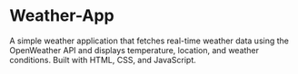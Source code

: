 # Weather-App
A simple weather application that fetches real-time weather data using the OpenWeather API and displays temperature, location, and weather conditions. Built with HTML, CSS, and JavaScript.
